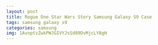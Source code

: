 ```yaml
---
layout: post
title: Rogue One Star Wars Story Samsung Galaxy S9 Case
tags: samsung galaxy s9
categories: samsung
img: 1AvnptzZwkPWJGIVYJsSd89DvMjcLY8gH
---
```

